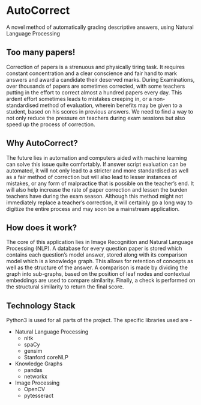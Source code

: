 # AutoCorrect
A novel method of automatically grading descriptive answers, using Natural Language Processing

## Too many papers!

Correction of papers is a strenuous and physically tiring task. It requires constant
concentration and a clear conscience and fair hand to mark answers and award a candidate
their deserved marks. During Examinations, over thousands of papers are sometimes
corrected, with some teachers putting in the effort to correct almost a hundred papers every
day. This ardent effort sometimes leads to mistakes creeping in, or a non-standardised
method of evaluation, wherein benefits may be given to a student, based on his scores in
previous answers. We need to find a way to not only reduce the pressure on teachers during
exam sessions but also speed up the process of correction.

## Why AutoCorrect?

The future lies in automation and computers aided with machine learning can solve this
issue quite comfortably. If answer script evaluation can be automated, it will not only lead to
a stricter and more standardised as well as a fair method of correction but will also lead to
lesser instances of mistakes, or any form of malpractice that is possible on the teacher’s
end. It will also help increase the rate of paper correction and lessen the burden teachers
have during the exam season. Although this method might not immediately replace a
teacher’s correction, it will certainly go a long way to digitize the entire process and
may soon be a mainstream application.

## How does it work?
The core of this application lies in Image Recognition and Natural Language Processing
(NLP). A database for every question paper is stored which contains each question’s model
answer, stored along with its comparison model which is a knowledge graph. This allows for retention of
concepts as well as the structure of the answer. A comparison is made by dividing the graph into sub-graphs, 
based on the position of leaf nodes and contextual embeddings are used to compare similarity. Finally, a check is
performed on the structural similarity to return the final score.

## Technology Stack
Python3 is used for all parts of the project. The specific libraries used are -
* Natural Language Processing
  * nltk
  * spaCy
  * gensim
  * Stanford coreNLP
* Knowledge Graphs
  * pandas
  * networkx
* Image Processing 
  * OpenCV
  * pytesseract

